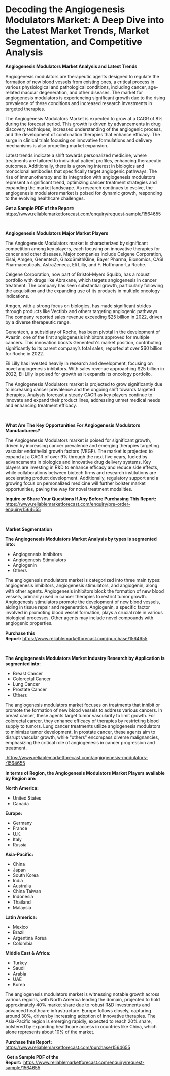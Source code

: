 <p><h1>Decoding the Angiogenesis Modulators Market: A Deep Dive into the Latest Market Trends, Market Segmentation, and Competitive Analysis</h1></p><p><strong>Angiogenesis Modulators Market Analysis and Latest Trends</strong></p>
<p><p>Angiogenesis modulators are therapeutic agents designed to regulate the formation of new blood vessels from existing ones, a critical process in various physiological and pathological conditions, including cancer, age-related macular degeneration, and other diseases. The market for angiogenesis modulators is experiencing significant growth due to the rising prevalence of these conditions and increased research investments in targeted therapies.</p><p>The Angiogenesis Modulators Market is expected to grow at a CAGR of 8% during the forecast period. This growth is driven by advancements in drug discovery techniques, increased understanding of the angiogenic process, and the development of combination therapies that enhance efficacy. The surge in clinical trials focusing on innovative formulations and delivery mechanisms is also propelling market expansion.</p><p>Latest trends indicate a shift towards personalized medicine, where treatments are tailored to individual patient profiles, enhancing therapeutic outcomes. Additionally, there is a growing interest in biologics and monoclonal antibodies that specifically target angiogenic pathways. The rise of immunotherapy and its integration with angiogenesis modulators represent a significant trend, optimizing cancer treatment strategies and expanding the market landscape. As research continues to evolve, the angiogenesis modulators market is poised for dynamic growth, responding to the evolving healthcare challenges.</p></p>
<p><strong>Get a Sample PDF of the Report:&nbsp;</strong> <a href="https://www.reliablemarketforecast.com/enquiry/request-sample/1564655?utm_campaign=2938&utm_medium=2&utm_source=Github&utm_content=ia&utm_term=19042025&utm_id=angiogenesis-modulators">https://www.reliablemarketforecast.com/enquiry/request-sample/1564655</a></p>
<p>&nbsp;</p>
<p><strong>Angiogenesis Modulators Major Market Players</strong></p>
<p><p>The Angiogenesis Modulators market is characterized by significant competition among key players, each focusing on innovative therapies for cancer and other diseases. Major companies include Celgene Corporation, Eisai, Amgen, Genentech, GlaxoSmithKline, Bayer Pharma, Bionomics, CASI Pharmaceuticals, AstraZeneca, Eli Lilly, and F. Hoffmann-La Roche.</p><p>Celgene Corporation, now part of Bristol-Myers Squibb, has a robust portfolio with drugs like Abraxane, which targets angiogenesis in cancer treatment. The company has seen substantial growth, particularly following the acquisition and the expanding use of its products in multiple oncology indications.</p><p>Amgen, with a strong focus on biologics, has made significant strides through products like Vectibix and others targeting angiogenic pathways. The company reported sales revenue exceeding $25 billion in 2022, driven by a diverse therapeutic range.</p><p>Genentech, a subsidiary of Roche, has been pivotal in the development of Avastin, one of the first angiogenesis inhibitors approved for multiple cancers. This innovation boosts Genentech's market position, contributing significantly to its parent company’s total sales, reported at over $60 billion for Roche in 2022.</p><p>Eli Lilly has invested heavily in research and development, focusing on novel angiogenesis inhibitors. With sales revenue approaching $25 billion in 2022, Eli Lilly is poised for growth as it expands its oncology portfolio.</p><p>The Angiogenesis Modulators market is projected to grow significantly due to increasing cancer prevalence and the ongoing shift towards targeted therapies. Analysts forecast a steady CAGR as key players continue to innovate and expand their product lines, addressing unmet medical needs and enhancing treatment efficacy.</p></p>
<p>&nbsp;</p>
<p><strong>What Are The Key Opportunities For Angiogenesis Modulators Manufacturers?</strong></p>
<p><p>The Angiogenesis Modulators market is poised for significant growth, driven by increasing cancer prevalence and emerging therapies targeting vascular endothelial growth factors (VEGF). The market is projected to expand at a CAGR of over 9% through the next five years, fueled by advancements in biologics and innovative drug delivery systems. Key players are investing in R&D to enhance efficacy and reduce side effects, while collaborations between biotech firms and research institutions are accelerating product development. Additionally, regulatory support and a growing focus on personalized medicine will further bolster market opportunities, paving the way for novel treatment modalities.</p></p>
<p><strong>Inquire or Share Your Questions If Any Before Purchasing This Report:</strong> <a href="https://www.reliablemarketforecast.com/enquiry/pre-order-enquiry/1564655?utm_campaign=2938&utm_medium=2&utm_source=Github&utm_content=ia&utm_term=19042025&utm_id=angiogenesis-modulators">https://www.reliablemarketforecast.com/enquiry/pre-order-enquiry/1564655</a></p>
<p>&nbsp;</p>
<p><strong>Market Segmentation</strong></p>
<p><strong>The Angiogenesis Modulators Market Analysis by types is segmented into:</strong></p>
<p><ul><li>Angiogenesis Inhibitors</li><li>Angiogenesis Stimulators</li><li>Angiogenin</li><li>Others</li></ul></p>
<p><p>The angiogenesis modulators market is categorized into three main types: angiogenesis inhibitors, angiogenesis stimulators, and angiogenin, along with other agents. Angiogenesis inhibitors block the formation of new blood vessels, primarily used in cancer therapies to restrict tumor growth. Angiogenesis stimulators promote the development of new blood vessels, aiding in tissue repair and regeneration. Angiogenin, a specific factor involved in promoting blood vessel formation, plays a crucial role in various biological processes. Other agents may include novel compounds with angiogenic properties.</p></p>
<p><strong>Purchase this Report:&nbsp;</strong><a href="https://www.reliablemarketforecast.com/purchase/1564655?utm_campaign=2938&utm_medium=2&utm_source=Github&utm_content=ia&utm_term=19042025&utm_id=angiogenesis-modulators">https://www.reliablemarketforecast.com/purchase/1564655</a></p>
<p>&nbsp;</p>
<p><strong>The Angiogenesis Modulators Market Industry Research by Application is segmented into:</strong></p>
<p><ul><li>Breast Cancer</li><li>Colorectal Cancer</li><li>Lung Cancer</li><li>Prostate Cancer</li><li>Others</li></ul></p>
<p><p>The angiogenesis modulators market focuses on treatments that inhibit or promote the formation of new blood vessels to address various cancers. In breast cancer, these agents target tumor vascularity to limit growth. For colorectal cancer, they enhance efficacy of therapies by restricting blood supply to tumors. Lung cancer treatments utilize angiogenesis modulators to minimize tumor development. In prostate cancer, these agents aim to disrupt vascular growth, while "others" encompass diverse malignancies, emphasizing the critical role of angiogenesis in cancer progression and treatment.</p></p>
<p><a href="https://www.reliablemarketforecast.com/angiogenesis-modulators-r1564655?utm_campaign=2938&utm_medium=2&utm_source=Github&utm_content=ia&utm_term=19042025&utm_id=angiogenesis-modulators">&nbsp;https://www.reliablemarketforecast.com/angiogenesis-modulators-r1564655</a></p>
<p><strong>In terms of Region, the Angiogenesis Modulators Market Players available by Region are:</strong></p>
<p>
    <p> <strong> North America: </strong>
        <ul>
            <li>United States</li>
            <li>Canada</li>
        </ul>
        </p> 
    <p> <strong> Europe: </strong>
        <ul>
            <li>Germany</li>
            <li>France</li>
            <li>U.K.</li>
            <li>Italy</li>
            <li>Russia</li>
        </ul>
        </p> 
    <p> <strong> Asia-Pacific: </strong>
        <ul>
            <li>China</li>
            <li>Japan</li>
            <li>South Korea</li>
            <li>India</li>
            <li>Australia</li>
            <li>China Taiwan</li>
            <li>Indonesia</li>
            <li>Thailand</li>
            <li>Malaysia</li>
        </ul>
        </p> 
    <p> <strong> Latin America: </strong>
        <ul>
            <li>Mexico</li>
            <li>Brazil</li>
            <li>Argentina Korea</li>
            <li>Colombia</li>
        </ul>
        </p> 
    <p> <strong> Middle East & Africa: </strong>
        <ul>
            <li>Turkey</li>
            <li>Saudi</li>
            <li>Arabia</li>
            <li>UAE</li>
            <li>Korea</li>
        </ul>
    </p>
    </p>
<p><p>The angiogenesis modulators market is witnessing notable growth across various regions, with North America leading the domain, projected to hold approximately 40% market share due to robust R&D investments and advanced healthcare infrastructure. Europe follows closely, capturing around 30%, driven by increasing adoption of innovative therapies. The Asia-Pacific region is emerging rapidly, expected to reach 20% share, bolstered by expanding healthcare access in countries like China, which alone represents about 10% of the market.</p></p>
<p><strong>Purchase this Report: </strong><a href="https://www.reliablemarketforecast.com/purchase/1564655?utm_campaign=2938&utm_medium=2&utm_source=Github&utm_content=ia&utm_term=19042025&utm_id=angiogenesis-modulators">https://www.reliablemarketforecast.com/purchase/1564655</a></p>
<p>&nbsp;<strong>Get a Sample PDF of the Report:&nbsp;&nbsp;</strong><a href="https://www.reliablemarketforecast.com/enquiry/request-sample/1564655?utm_campaign=2938&utm_medium=2&utm_source=Github&utm_content=ia&utm_term=19042025&utm_id=angiogenesis-modulators">https://www.reliablemarketforecast.com/enquiry/request-sample/1564655</a></p>
<p><strong></strong></p>
<p><p></p><p></p><p></p></p>